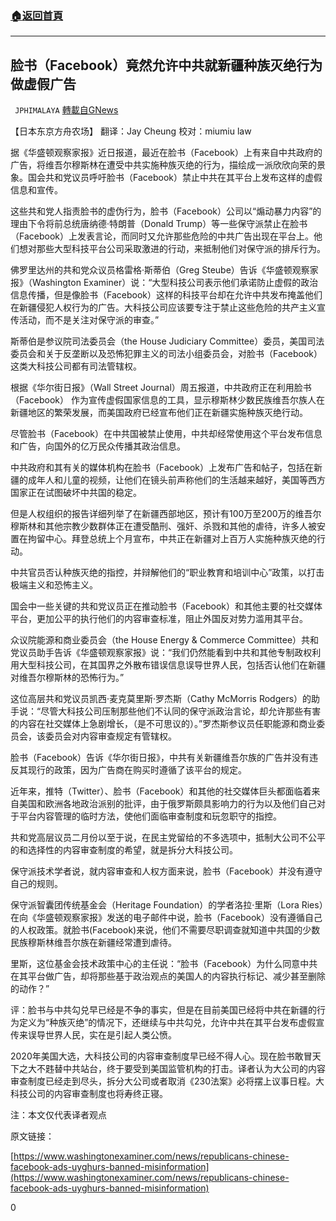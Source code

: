 ###  [:house:返回首頁](https://github.com/ourhimalayas/txt)
---

## 脸书（Facebook）竟然允许中共就新疆种族灭绝行为做虚假广告
` JPHIMALAYA` [轉載自GNews](https://gnews.org/zh-hans/1065193/)

【日本东京方舟农场】  翻译：Jay Cheung   校对：miumiu law

据《华盛顿观察家报》近日报道，最近在脸书（Facebook）上有来自中共政府的广告，将维吾尔穆斯林在遭受中共实施种族灭绝的行为，描绘成一派欣欣向荣的景象。国会共和党议员呼吁脸书（Facebook）禁止中共在其平台上发布这样的虚假信息和宣传。

这些共和党人指责脸书的虚伪行为，脸书（Facebook）公司以“煽动暴力内容”的理由下令将前总统唐纳德·特朗普（Donald Trump）等一些保守派禁止在脸书（Facebook）上发表言论，而同时又允许那些危险的中共广告出现在平台上。他们想对那些大型科技平台公司采取激进的行动，来抵制他们对保守派的排斥行为。

佛罗里达州的共和党众议员格雷格·斯蒂伯（Greg Steube）告诉《华盛顿观察家报》（Washington Examiner）说：“大型科技公司表示他们承诺防止虚假的政治信息传播，但是像脸书（Facebook）这样的科技平台却在允许中共发布掩盖他们在新疆侵犯人权行为的广告。大科技公司应该要专注于禁止这些危险的共产主义宣传活动，而不是关注对保守派的审查。”

斯蒂伯是参议院司法委员会（the House Judiciary Committee）委员，美国司法委员会和关于反垄断以及恐怖犯罪主义的司法小组委员会，对脸书（Facebook）这类大科技公司都有司法管辖权。

根据《华尔街日报》（Wall Street Journal）周五报道，中共政府正在利用脸书（Facebook） 作为宣传虚假国家信息的工具，显示穆斯林少数民族维吾尔族人在新疆地区的繁荣发展，而美国政府已经宣布他们正在新疆实施种族灭绝行动。

尽管脸书（Facebook）在中共国被禁止使用，中共却经常使用这个平台发布信息和广告，向国外的亿万民众传播其政治信息。

中共政府和其有关的媒体机构在脸书（Facebook）上发布广告和帖子，包括在新疆的成年人和儿童的视频，让他们在镜头前声称他们的生活越来越好，美国等西方国家正在试图破坏中共国的稳定。

但是人权组织的报告详细列举了在新疆西部地区，预计有100万至200万的维吾尔穆斯林和其他宗教少数群体正在遭受酷刑、强奸、杀戮和其他的虐待，许多人被安置在拘留中心。拜登总统上个月宣布，中共正在新疆对上百万人实施种族灭绝的行动。

中共官员否认种族灭绝的指控，并辩解他们的“职业教育和培训中心”政策，以打击极端主义和恐怖主义。

国会中一些关键的共和党议员正在推动脸书（Facebook）和其他主要的社交媒体平台，更加公平的执行他们的内容审查标准，阻止外国反对势力滥用其平台。

众议院能源和商业委员会（the House Energy & Commerce Committee）共和党议员助手告诉《华盛顿观察家报》说：“我们仍然能看到中共和其他专制政权利用大型科技公司，在其国界之外散布错误信息误导世界人民，包括否认他们在新疆对维吾尔穆斯林的恐怖行为。”

这位高层共和党议员凯西·麦克莫里斯·罗杰斯（Cathy McMorris Rodgers）的助手说：“尽管大科技公司压制那些他们不认同的保守派政治言论，却允许那些有害的内容在社交媒体上急剧增长，（是不可思议的）。”罗杰斯参议员任职能源和商业委员会，该委员会对内容审查规定有管辖权。

脸书（Facebook）告诉《华尔街日报》，中共有关新疆维吾尔族的广告并没有违反其现行的政策，因为广告商在购买时遵循了该平台的规定。

近年来，推特（Twitter）、脸书（Facebook）和其他的社交媒体巨头都面临着来自美国和欧洲各地政治派别的批评，由于俄罗斯颇具影响力的行为以及他们自己对于平台内容管理的临时方法，使他们面临审查制度和玩忽职守的指控。

共和党高层议员二月份以至于说，在民主党留给的不多选项中，抵制大公司不公平的和选择性的内容审查制度的希望，就是拆分大科技公司。

保守派技术学者说，就内容审查和人权方面来说，脸书（Facebook）并没有遵守自己的规则。

保守派智囊团传统基金会（Heritage Foundation）的学者洛拉·里斯（Lora Ries）在向《华盛顿观察家报》发送的电子邮件中说，脸书（Facebook）没有遵循自己的人权政策。就脸书(Facebook)来说，他们不需要尽职调查就知道中共国的少数民族穆斯林维吾尔族在新疆经常遭到虐待。

里斯，这位基金会技术政策中心的主任说：“脸书（Facebook）为什么同意中共在其平台做广告，却将那些基于政治观点的美国人的内容执行标记、减少甚至删除的动作？”

评：脸书与中共勾兑早已经是不争的事实，但是在目前美国已经将中共在新疆的行为定义为“种族灭绝”的情况下，还继续与中共勾兑，允许中共在其平台发布虚假宣传来误导世界人民，实在是引起人类公愤。

2020年美国大选，大科技公司的内容审查制度早已经不得人心。现在脸书敢冒天下之大不韪替中共站台，终于要受到美国监管机构的打击。译者认为大公司的内容审查制度已经走到尽头，拆分大公司或者取消《230法案》必将摆上议事日程。大科技公司的内容审查制度也将寿终正寝。

注：本文仅代表译者观点

原文链接：

[https://www.washingtonexaminer.com/news/republicans-chinese-facebook-ads-uyghurs-banned-misinformation](https://www.washingtonexaminer.com/news/republicans-chinese-facebook-ads-uyghurs-banned-misinformation)

0
